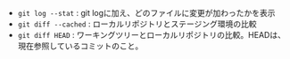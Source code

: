 - `git log --stat` : git logに加え、どのファイルに変更が加わったかを表示
- `git diff --cached` : ローカルリポジトリとステージング環境の比較
- `git diff HEAD` : ワーキングツリーとローカルリポジトリの比較。HEADは、現在参照しているコミットのこと。





